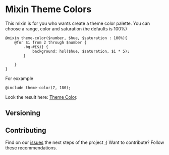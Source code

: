 # Mixin Theme Colors

This mixin is for you who wants create a theme color palette. You can choose a range, color and saturation (he defaults is 100%)

```
@mixin theme-color($number, $hue, $saturation : 100%){
    @for $i from 2 through $number {
        .bg-#{$i} {
            background: hsl($hue, $saturation, $i * 5);
        }
        
    }
}

```
For exxample

```
@include theme-color(7, 180);
```
Look the result here: [Theme Color](https://rdfreitas.com.br/mixins/theme-color).

## Versioning


## Contributing
Find on our [issues](https://github.com/rodrigos4y/mixins/issues) the next steps of the project ;)
Want to contribute? Follow these recommendations.


